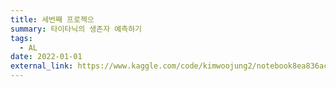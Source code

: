 ```yaml
---
title: 세번째 프로젝으
summary: 타이타닉의 생존자 예측하기
tags:
  - AL
date: 2022-01-01
external_link: https://www.kaggle.com/code/kimwoojung2/notebook8ea836ac69/edit
---
```

